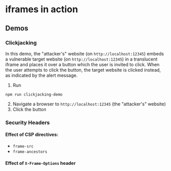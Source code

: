 # iframes in action

## Demos

### Clickjacking
In this demo, the "attacker's" website (on `http://localhost:12345`) embeds a vulnerable target website (on `http://localhost:12345`) in a translucent iframe and places it over a button which the user is invited to click.
When the user attempts to click the button, the target website is clicked instead, as indicated by the alert message.

1. Run 
```shell
npm run clickjacking-demo
```
2. Navigate a browser to `http://localhost:12345` (the "attacker's" website)
3. Click the button 

### Security Headers 

#### Effect of CSP directives:
  - `frame-src`
  - `frame-ancestors`

#### Effect of `X-Frame-Options` header

